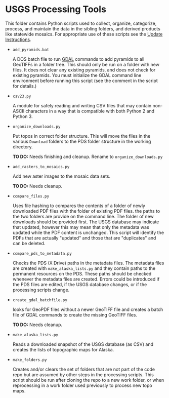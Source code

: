 # USGS Processing Tools

This folder contains Python scripts used to collect, organize, categorize,
process, and maintain the data in the sibling folders, and derived
products like statewide mosaics.  For appropriate use of these scripts
see the [Update Instructions](Update_Instructions.md).

* `add_pyramids.bat`

  A DOS batch file to run [GDAL](https://gdal.org) commands to add pyramids to
  all GeoTIFFs in a folder tree. This should only be run on a folder with new
  files. It does not clear any existing pyramids, and does not check for
  existing pyramids.  You must initialize the GDAL command line environment
  before running this script (see the comment in the script for details.)

* `csv23.py`

  A module for safely reading and writing CSV files that may contain non-ASCII
  characters in a way that is compatible with both Python 2 and Python 3.

* `organize_downloads.py`

  Put topos in correct folder structure. This will move the files in the various
  `Download` folders to the PDS folder structure in the working directory.

  **TO DO:** Needs finishing and cleanup. Rename to `organize_downloads.py`

* `add_rasters_to_mosaics.py`

  Add new aster images to the mosaic data sets.

  **TO DO:** Needs cleanup.

* `compare_files.py`

  Uses file hashing to compares the contents of a folder of newly downloaded PDF
  files with the folder of existing PDF files. the paths to the two folders are
  provide on the command line. The folder of new downloads should be provided
  first. The USGS database may indicate that updated, however this may mean that
  only the metadata was updated while the PDF content is unchanged.  This script
  will identify the PDFs that are actually "updated" and those that are
  "duplicates" and can be deleted.

* `compare_pds_to_metadata.py`

  Checks the PDS (X Drive) paths in the metadata files.
  The metadata files are created with `make_alaska_lists.py` and they
  contain paths to the permanent resources on the PDS.  These paths should
  be checked whenever the metadata files are created.  Errors could be
  introduced if the PDS files are edited, if the USGS database changes, or if
  the processing scripts change.

* `create_gdal_batchfile.py`

  looks for GeoPDF files without a newer GeoTIFF file and creates a
  batch file of GDAL commands to create the missing GeoTIFF files.

  **TO DO:** Needs cleanup.

* `make_alaska_lists.py`

  Reads a downloaded snapshot of the USGS database (as CSV) and creates the
  lists of topographic maps for Alaska.

* `make_folders.py`

  Creates and/or clears the set of folders that are not part of the code repo
  but are assumed by other steps in the processing scripts.  This script should
  be run after cloning the repo to a new work folder, or when reprocessing
  in a work folder used previously to process new topo maps.
